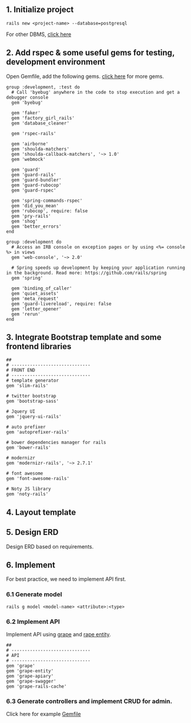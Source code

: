 ## 1. Initialize project

    rails new <project-name> --database=postgresql
    
For other DBMS, [click here](https://github.com/hoahm/handy-guide/blob/master/ror/rails_command_cheatsheet.md#rails-new)

## 2. Add rspec & some useful gems for testing, development environment

Open Gemfile, add the following gems. [click here](helpful_gems.md) for more gems.

    group :development, :test do
      # Call 'byebug' anywhere in the code to stop execution and get a debugger console
      gem 'byebug'

      gem 'faker'
      gem 'factory_girl_rails'
      gem 'database_cleaner'

      gem 'rspec-rails'

      gem 'airborne'
      gem 'shoulda-matchers'
      gem 'shoulda-callback-matchers', '~> 1.0'
      gem 'webmock'

      gem 'guard'
      gem 'guard-rails'
      gem 'guard-bundler'
      gem 'guard-rubocop'
      gem 'guard-rspec'

      gem 'spring-commands-rspec'
      gem 'did_you_mean'
      gem 'rubocop', require: false
      gem 'pry-rails'
      gem 'shog'
      gem 'better_errors'
    end

    group :development do
      # Access an IRB console on exception pages or by using <%= console %> in views
      gem 'web-console', '~> 2.0'

      # Spring speeds up development by keeping your application running in the background. Read more: https://github.com/rails/spring
      gem 'spring'

      gem 'binding_of_caller'
      gem 'quiet_assets'
      gem 'meta_request'
      gem 'guard-livereload', require: false
      gem 'letter_opener'
      gem 'rerun'
    end

## 3. Integrate Bootstrap template and some frontend libraries

    ##
    # ------------------------------
    # FRONT END
    # ------------------------------
    # template generator
    gem 'slim-rails'

    # twitter bootstrap
    gem 'bootstrap-sass'

    # Jquery UI
    gem 'jquery-ui-rails'

    # auto prefixer
    gem 'autoprefixer-rails'

    # bower dependencies manager for rails
    gem 'bower-rails'

    # modernizr
    gem 'modernizr-rails', '~> 2.7.1'

    # font awesome
    gem 'font-awesome-rails'

    # Noty JS library
    gem 'noty-rails'

## 4. Layout template

## 5. Design ERD 

Design ERD based on requirements.

## 6. Implement

For best practice, we need to implement API first.

### 6.1 Generate model

    rails g model <model-name> <attribute>:<type>

### 6.2 Implement API

Implement API using [grape](https://github.com/ruby-grape/grape) and [rape entity](https://github.com/ruby-grape/grape-entity).

    ##
    # ------------------------------
    # API
    # ------------------------------
    gem 'grape'
    gem 'grape-entity'
    gem 'grape-apiary'
    gem 'grape-swagger'
    gem 'grape-rails-cache'

### 6.3 Generate controllers and implement CRUD for admin.

Click here for example [Gemfile](Gemfile)
